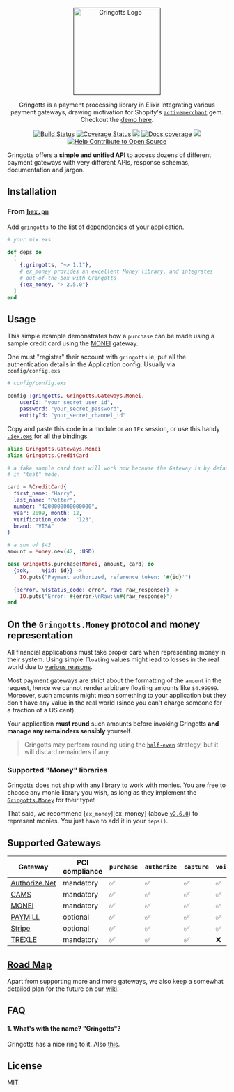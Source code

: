 <p align="center">
  <a href="" target='_blank'>
    <img alt="Gringotts Logo" title="Gringotts Logo" src="https://res.cloudinary.com/ashish173/image/upload/v1513770454/gringotts_logo.png" width="200">
  </a>
</p>

<p align="center">
  Gringotts is a payment processing library in Elixir integrating various payment gateways, drawing motivation for Shopify's <a href="https://github.com/activemerchant/active_merchant"><code>activemerchant</code></a> gem. Checkout the <a href="https://gringottspay.herokuapp.com/" target="_">demo here</a>.
</p>
<p align="center">
 <a href="https://travis-ci.org/aviabird/gringotts"><img src="https://travis-ci.org/aviabird/gringotts.svg?branch=master"  alt='Build Status' /></a>  <a href='https://coveralls.io/github/aviabird/gringotts?branch=master'><img src='https://coveralls.io/repos/github/aviabird/gringotts/badge.svg?branch=master' alt='Coverage Status' /></a> <a href=""><img src="https://img.shields.io/hexpm/v/gringotts.svg"/></a> <a href="https://inch-ci.org/github/aviabird/gringotts"><img src="http://inch-ci.org/github/aviabird/gringotts.svg?branch=master" alt="Docs coverage"></img></a> <a href="https://gitter.im/aviabird/gringotts"><img src="https://badges.gitter.im/aviabird/gringotts.svg"/></a>
 <a href="https://www.codetriage.com/aviabird/gringotts"><img src="https://www.codetriage.com/aviabird/gringotts/badges/users.svg" alt='Help Contribute to Open Source' /></a>
</p>

Gringotts offers a **simple and unified API** to access dozens of different payment
gateways with very different APIs, response schemas, documentation and jargon.

## Installation

### From [`hex.pm`][hexpm]

Add `gringotts` to the list of dependencies of your application.
```elixir
# your mix.exs

def deps do
  [
    {:gringotts, "~> 1.1"},
    # ex_money provides an excellent Money library, and integrates
    # out-of-the-box with Gringotts
    {:ex_money, "> 2.5.0"}
  ]
end
```

## Usage

This simple example demonstrates how a `purchase` can be made using a sample
credit card using the [MONEI][monei] gateway.

One must "register" their account with `gringotts` ie, put all the
authentication details in the Application config. Usually via
`config/config.exs`

```elixir
# config/config.exs

config :gringotts, Gringotts.Gateways.Monei,
    userId: "your_secret_user_id",
    password: "your_secret_password",
    entityId: "your_secret_channel_id"
```

Copy and paste this code in a module or an `IEx` session, or use this handy
[`.iex.exs`][monei-bindings] for all the bindings.

```elixir
alias Gringotts.Gateways.Monei
alias Gringotts.CreditCard

# a fake sample card that will work now because the Gateway is by default
# in "test" mode.

card = %CreditCard{
  first_name: "Harry",
  last_name: "Potter",
  number: "4200000000000000",
  year: 2099, month: 12,
  verification_code:  "123",
  brand: "VISA"
}

# a sum of $42
amount = Money.new(42, :USD)

case Gringotts.purchase(Monei, amount, card) do
  {:ok,    %{id: id}} ->
    IO.puts("Payment authorized, reference token: '#{id}'")

  {:error, %{status_code: error, raw: raw_response}} ->
    IO.puts("Error: #{error}\nRaw:\n#{raw_response}")
end
```

[hexpm]: https://hex.pm/packages/gringotts
[monei]: http://www.monei.net
[monei-bindings]: https://gist.github.com/oyeb/a2e2ac5986cc90a12a6136f6bf1357e5

## On the `Gringotts.Money` protocol and money representation

All financial applications must take proper care when representing money in
their system. Using simple `float`ing values might lead to losses in the real
world due to [various reasons][floating-issues].

Most payment gateways are strict about the formatting of the `amount` in the
request, hence we cannot render arbitrary floating amounts like
`$4.99999`. Moreover, such amounts might mean something to your application but
they don't have any value in the real world (since you can't charge someone for
a fraction of a US cent).

Your application **must round** such amounts before invoking Gringotts **and manage
any remainders sensibly** yourself.

> Gringotts may perform rounding using the [`half-even`][wiki-half-even]
strategy, but it will discard remainders if any.

### Supported "Money" libraries

Gringotts does not ship with any library to work with monies. You are free to
choose any monie library you wish, as long as they implement the
[`Gringotts.Money`][protocol] for their type!

That said, we recommend [`ex_money`][ex_money] (above [`v2.6.0`][2_6_0]) to
represent monies. You just have to add it in your `deps()`.

[protocol]: https://github.com/aviabird/gringotts/blob/dev/lib/gringotts/money.ex
[floating-issues]: https://elixirforum.com/t/comparison-of-decimals-not-logical/770/21
[wiki-half-even]: https://en.wikipedia.org/wiki/Rounding#Round_half_to_even
[ex-money]: https://github.com/kipcole9/money
[2_6_0]: https://github.com/kipcole9/money/releases/tag/v2.6.0

## Supported Gateways

| Gateway               | PCI compliance | `purchase` | `authorize` | `capture` | `void`   | `refund` | (card) `store` | (card) `unstore` |
|-----------------------|----------------|------------|-------------|-----------|----------|----------|----------------|------------------|
| [Authorize.Net][anet] | mandatory      | &#9989;    | &#9989;     | &#9989;   | &#9989;  | &#9989;  | &#9989;        | &#9989;          |
| [CAMS][cams]          | mandatory      | &#9989;    | &#9989;     | &#9989;   | &#9989;  | &#9989;  | &#10060;       | &#10060;         |
| [MONEI][monei]        | mandatory      | &#9989;    | &#9989;     | &#9989;   | &#9989;  | &#9989;  | &#9989;        | &#10060;         |
| [PAYMILL][paymill]    | optional       | &#9989;    | &#9989;     | &#9989;   | &#9989;  | &#9989;  | &#10060;       | &#10060;         |
| [Stripe][stripe]      | optional       | &#9989;    | &#9989;     | &#9989;   | &#9989;  | &#9989;  | &#9989;        | &#9989;          |
| [TREXLE][trexle]      | mandatory      | &#9989;    | &#9989;     | &#9989;   | &#10060; | &#9989;  | &#9989;        | &#10060;         |

[anet]: http://www.authorize.net/
[cams]: https://www.centralams.com/
[monei]: http://www.monei.net/
[paymill]: https://www.paymill.com
[stripe]: https://www.stripe.com/
[trexle]: https://www.trexle.com/
[wirecard]: http://www.wirecard.com
[demo]: https://gringottspay.herokuapp.com/

## [Road Map][roadmap]

Apart from supporting more and more gateways, we also keep a somewhat detailed
plan for the future on our [wiki][roadmap].

## FAQ

#### 1. What's with the name? "Gringotts"?

Gringotts has a nice ring to it. Also [this][reason].

[reason]: http://harrypotter.wikia.com/wiki/Gringotts

## License

MIT

[roadmap]: https://github.com/aviabird/gringotts/wiki/Roadmap
